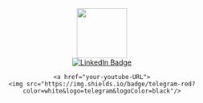 <div id="header" align="center">
  <img src="https://od.lk/s/NDZfMzM0NjU2MjZf/t%C5%82usty.jpg" width="100"/>
</div>

<div id="badges" align="center">

  <a href="https://www.linkedin.com/in/aliaksei-shakhner-25122b247">
    <img src="https://img.shields.io/badge/LinkedIn-blue?style=for-the-badge&logo=linkedin&logoColor=white" alt="LinkedIn Badge"/>
  </a>
  
    <a href="your-youtube-URL">
    <img src="https://img.shields.io/badge/telegram-red?color=white&logo=telegram&logoColor=black"/>
  </a>
  
</div>

</div>

